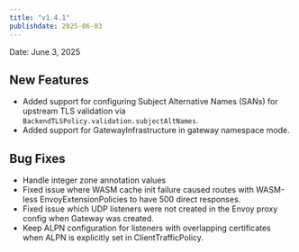 ```yaml
---
title: "v1.4.1"
publishdate: 2025-06-03
---
```


Date: June 3, 2025

## New Features

- Added support for configuring Subject Alternative Names (SANs) for upstream TLS validation via `BackendTLSPolicy.validation.subjectAltNames`.
- Added support for GatewayInfrastructure in gateway namespace mode.

## Bug Fixes

- Handle integer zone annotation values
- Fixed issue where WASM cache init failure caused routes with WASM-less EnvoyExtensionPolicies to have 500 direct responses.
- Fixed issue which UDP listeners were not created in the Envoy proxy config when Gateway was created.
- Keep ALPN configuration for listeners with overlapping certificates when ALPN is explicitly set in ClientTrafficPolicy.
